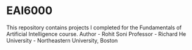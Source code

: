 # EAI6000
This repository contains projects I completed for the Fundamentals of Artificial Intelligence course.
Author - Rohit Soni
Professor - Richard He
University - Northeastern University, Boston
